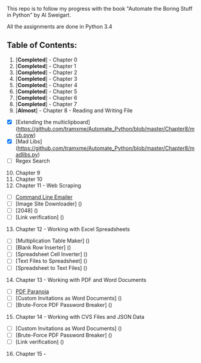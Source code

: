 This repo is to follow my progress with the book "Automate the Boring Stuff in Python" by Al Sweigart.

All the assignments are done in Python 3.4

## Table of Contents:
1. [**Completed**] - Chapter 0
2. [**Completed**] - Chapter 1
3. [**Completed**] - Chapter 2
4. [**Completed**] - Chapter 3
5. [**Completed**] - Chapter 4
6. [**Completed**] - Chapter 5
7. [**Completed**] - Chapter 6
8. [**Completed**] - Chapter 7
9. [**Almost**] - Chapter 8 - Reading and Writing File
  * [X] [Extending the multiclipboard] (https://github.com/tramxme/Automate_Python/blob/master/Chapter8/mcb.pyw)
  * [X] [Mad Libs] (https://github.com/tramxme/Automate_Python/blob/master/Chapter8/madlibs.py)
  * [ ] Regex Search
10. Chapter 9
11. Chapter 10
12. Chapter 11 - Web Scraping
  * [ ] [Command Line Emailer]()
  * [ ] [Image Site Downloader] ()
  * [ ] [2048] ()
  * [ ] [Link verification] ()
13. Chapter 12 - Working with Excel Spreadsheets
  * [ ] [Multiplication Table Maker] ()
  * [ ] [Blank Row Inserter] ()
  * [ ] [Spreadsheet Cell Inverter] ()
  * [ ] [Text Files to Spreadsheet] ()
  * [ ] [Spreadsheet to Text Files] ()
14. Chapter 13 - Working with PDF and Word Documents
  * [ ] [PDF Paranoia]()
  * [ ] [Custom Invitations as Word Documents] ()
  * [ ] [Brute-Force PDF Password Breaker] ()
15. Chapter 14 - Working with CVS Files and JSON Data
  * [ ] [Custom Invitations as Word Documents] ()
  * [ ] [Brute-Force PDF Password Breaker] ()
  * [ ] [Link verification] ()
16. Chapter 15 -
